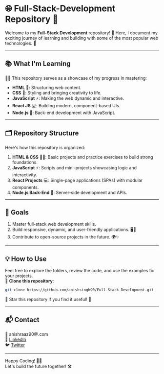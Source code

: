 # 🌐 Full-Stack-Development Repository 🌟

Welcome to my **Full-Stack Development** repository! 🚀 Here, I document my exciting journey of learning and building with some of the most popular web technologies. 🌈

---

## 📚 What I'm Learning

👨‍💻 This repository serves as a showcase of my progress in mastering:

- **HTML** 📝: Structuring web content.  
- **CSS** 🎨: Styling and bringing creativity to life.  
- **JavaScript** ⚡: Making the web dynamic and interactive.  
- **React JS** 💻: Building modern, component-based UIs.  
- **Node.js** 🌳: Back-end development with JavaScript.  

---

## 🗂️ Repository Structure

Here's how this repository is organized:  

1. **HTML & CSS** 📝🎨: Basic projects and practice exercises to build strong foundations.  
2. **JavaScript** ⚡: Scripts and mini-projects showcasing logic and interactivity.  
3. **React Projects** 💻: Single-page applications (SPAs) with modular components.  
4. **Node.js Back-End** 🌳: Server-side development and APIs.  

---

## 🚀 Goals  

1. Master full-stack web development skills.  
2. Build responsive, dynamic, and user-friendly applications. 🖥️📱  
3. Contribute to open-source projects in the future. 🌍✨  

---

## 💡 How to Use  

Feel free to explore the folders, review the code, and use the examples for your projects.  
🌟 **Clone this repository**:  

```bash
git clone https://github.com/anishsingh90/Full-Stack-Development.git
```  

👀 Star this repository if you find it useful! 🌟  

---

## 📬 Contact  

📧 anishraaz90@.com  
💼 [LinkedIn](https://www.linkedin.com/in/anish90)  
🐦 [Twitter](https://x.com/AnishSingh9454)  

---

Happy Coding! 🚀✨  
Let's build the future together! 🛠️
